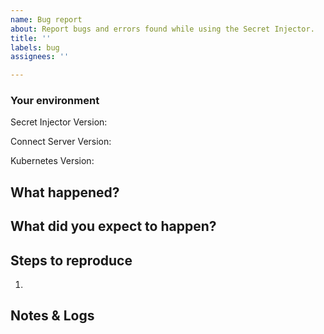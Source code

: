 ```yaml
---
name: Bug report
about: Report bugs and errors found while using the Secret Injector.
title: ''
labels: bug
assignees: ''

---
```


### Your environment

<!-- Version of the Secret Injector when the error occurred -->
Secret Injector Version:

<!-- What version of the Connect server are you running?
You can get this information from the Integrations section in 1Password
https://start.1password.com/integrations/active
-->
Connect Server Version:

<!-- What version of Kubernetes have you deployed the Secret Injector to? -->
Kubernetes Version:

## What happened?
<!-- Describe the bug or error -->

## What did you expect to happen?
<!-- Describe what should have happened -->

## Steps to reproduce
1. <!-- Describe Steps to reproduce the issue -->


## Notes & Logs
<!-- Paste any logs here that may help with debugging.
Remember to remove any sensitive information before sharing! -->
